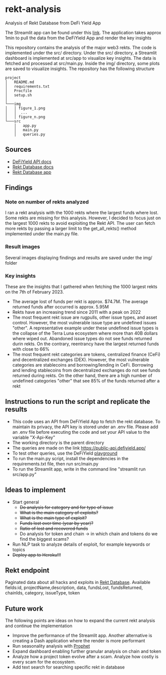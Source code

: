 # rekt-analysis
Analysis of Rekt Database from DeFi Yield App

The Streamlit app can be found under this [link](https://intense-brook-89215.herokuapp.com/). The application takes approx 
1min to pull the data from the DeFiYield App and render the key insights

This repository contains the analysis of the major web3 rekts. The code is implemented under the src/ directory.
Under the src/ directory, a Streamlit dashboard is implemented at src/app to visualize key insights. 
The data is fetched and processed at src/main.py. Inside the img/ directory, some plots are saved to visualize insights.
The repository has the following structure
```
project
│   README.md
│   requirements.txt
│   Procfile
│   setup.sh
│
└───img
│   │ figure_1.png  
│   │  ...
│   │ figure_n.png
└───src
    │   app.py
    │   main.py
    │   queries.py
```

## Sources
- [DeFiYield API docs](https://docs.defiyield.app/api/api)
- [Rekt Database docs](https://docs.defiyield.app/audits/rekt-database)
- [Rekt Database app](https://defiyield.app/rekt-database)

## Findings
### Note on number of rekts analyzed
I ran a rekt analysis with the 1000 rekts where the largest funds where lost. Some rekts are missing for this analysis.
However, I decided to focus just on the largest 1000 rekts to avoid exploiting the Rekt API. The user can fetch more rekts
by passing a larger limit to the get_all_rekts() method implemented under the main.py file. 

### Result images
Several images displaying findings and results are saved under the img/ folder

### Key insights
These are the insights that I gathered when fetching the 1000 largest rekts on the 7th of February 2023.
- The average lost of funds per rekt is approx. $74.7M. The average returned funds after occurred is approx. 5.95M
- Rekts have an increasing trend since 2011 with a peak on 2022
- The most frequent rekt issue are rugpulls, other issue types, and asset control. However, the most vulnerable issue 
type are undefined issues "other". A representative example under these undefined issue types is the collapse of the 
Terra Luna ecosystem where more than 40B dollars where wiped out. Abandoned issue types do not see funds returned durin
rekts. On the contrary, reentrancy have the largest returned funds with close to 66%
- The most frequent rekt categories are tokens, centralized finance (CeFi) and decentralized exchanges (DEX). However, 
the most vulnerable categories are stablecoins and borrowing/lending in CeFi. Borrowing and lending stablecoins from 
decentralized exchanges do not see funds returned during rekts. On the other hand, there are a high number of undefined
categories "other" that see 85% of the funds returned after a rekt

## Instructions to run the script and replicate the results
- This code uses an API from DeFiYield App to fetch the rekt database. To maintain its privacy, the API key is stored 
under an .env file. Please add an .env file before executing the code and set your API value to the variable "X-Api-Key"
- The working directory is the parent directory
- The queries are made on the link https://public-api.defiyield.app/
- To test other queries, use the DeFiYield [playground](https://public-api.defiyield.app/graphql/)
- To run the main.py script, install the dependencies in the requirements.txt file, then run src/main.py
- To run the Streamlit app, write in the command line "streamlit run src/app.py"

## Ideas to implement
- Start general
  - ~~Do analysis for category and for type of issue~~
  - ~~What is the main category of exploits?~~
  - ~~What is the main type of exploit?~~
  - ~~Funds lost over time (year by year)?~~
  - ~~Ratio of lost and recovered funds~~
  - Do analysis for token and chain -> in which chain and tokens do we find the biggest scams?
- Run NLP task to analyze details of exploit, for example keywords or topics
- ~~Deploy app to Heroku!!!~~

## Rekt endpoint
Paginated data about all hacks and exploits in [Rekt Database](https://docs.defiyield.app/audits/rekt-database).
Available fields:id, projectName,description, data, fundsLost, fundsReturned, chainIds, category, issueType, token 

## Future work
The following points are ideas on how to expand the current rekt analysis and continue the implementation
- Improve the performance of the Streamlit app. Another alternative is creating a Dash application where the render is
more performant
- Run seasonality analysis with [Prophet](https://facebook.github.io/prophet/docs/quick_start.html)
- Expand dashboard enabling further granular analysis on chain and token
- Analyze how a project token evolve after a scam. Analyze how costly is every scam for the ecosystem.
- Add text search for searching specific rekt in database
